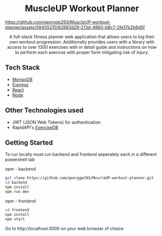 <h1 align="center">MuscleUP Workout Planner</h1>

https://github.com/georgge293/MuscleUP-workout-planner/assets/58405210/82883d29-213d-4860-b8c7-2fe17b2b6d5f

<p align="center">
  A full-stack fitness planner web application that allows users to log their own workout progression. Additionally provides users with a library with access to over 1300 exercises with in detail guide and instructions on how to perform each exercise with proper form mitigating risk of injury.
</p>

## Tech Stack
- [MongoDB](https://www.mongodb.com/) 
- [Express](https://expressjs.com/)
- [React](https://reactjs.org/)
- [Node](https://nodejs.org/en)

## Other Technologies used
- JWT (JSON Web Tokens) for authentication
- RapidAPI's [ExerciseDB](https://rapidapi.com/justin-WFnsXH_t6/api/exercisedb)

## Getting Started

To run locally must run backend and frontend seperately each in a different powershell tab

npm - backend

```bash
git clone https://github.com/georgge293/MuscleUP-workout-planner.git
cd backend
npm install
npm run dev
```

npm - frontend

```bash
cd frontend
npm install
npm start
```

Go to http://localhost:3000 on your web browser of choice


